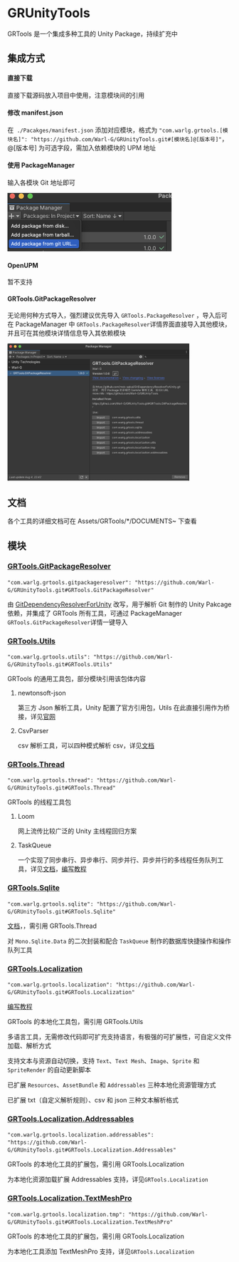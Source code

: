 # GRUnityTools
GRTools 是一个集成多种工具的 Unity Package，持续扩充中    

## 集成方式

#### 直接下载

直接下载源码放入项目中使用，注意模块间的引用  

#### 修改 manifest.json

在` ./Pacakges/manifest.json` 添加对应模块，格式为 `"com.warlg.grtools.[模块名]": "https://github.com/Warl-G/GRUnityTools.git#[模块名]@[版本号]"`，@[版本号] 为可选字段，需加入依赖模块的 UPM 地址

#### 使用 PackageManager  

输入各模块 Git 地址即可

<img src="README~/Readme01.png" style="zoom:50%;" />

#### OpenUPM

暂不支持

#### GRTools.GitPackageResolver  

无论用何种方式导入，强烈建议优先导入 `GRTools.PackageResolver` ，导入后可在 PackageManager 中 `GRTools.PackageResolver`详情界面直接导入其他模块，并且可在其他模块详情信息导入其依赖模块

<img src="README~/Readme02.png" style="zoom:40%;" />

## 文档  

各个工具的详细文档可在 Assets/GRTools/*/DOCUMENTS~ 下查看   

## 模块

### [GRTools.GitPackageResolver](Assets/GRTools/GitPackageResolver/Documentation~/DOCUMENT.md)   

`"com.warlg.grtools.gitpackageresolver": "https://github.com/Warl-G/GRUnityTools.git#GRTools.GitPackageResolver"`  

由 [GitDependencyResolverForUnity](https://github.com/mob-sakai/GitDependencyResolverForUnity) 改写，用于解析 Git 制作的 Unity Pakcage 依赖，并集成了 GRTools 所有工具，可通过 PackageManager `GRTools.GitPackageResolver`详情一键导入  

### [GRTools.Utils](Assets/GRTools/Utils/Documentation~/DOCUMENT.md)  

 `"com.warlg.grtools.utils": "https://github.com/Warl-G/GRUnityTools.git#GRTools.Utils"`

GRTools 的通用工具包，部分模块引用该包体内容

1. newtonsoft-json  

   第三方 Json 解析工具，Unity 配置了官方引用包，Utils 在此直接引用作为桥接，详见[官网](https://www.newtonsoft.com/json)

2. CsvParser  

   csv 解析工具，可以四种模式解析 csv，详见[文档](Assets/GRTools/Utils/Documentation~/Utils.md)

### [GRTools.Thread](Assets/GRTools/Thread/Documentation~/DOCUMENT.md)   

`"com.warlg.grtools.thread": "https://github.com/Warl-G/GRUnityTools.git#GRTools.Thread"`

GRTools 的线程工具包  

1. Loom

   网上流传比较广泛的 Unity 主线程回归方案

2. TaskQueue

   一个实现了同步串行、异步串行、同步并行、异步并行的多线程任务队列工具，详见[文档](Assets/GRTools/Thread/Documentation~/TaskQueue.md)，[编写教程](https://warl-g.github.io/posts/unity-taskqueue/)     

### [GRTools.Sqlite](Assets/GRTools/DataBase/Sqlite/Documentation~/DOCUMENT.md)  

`"com.warlg.grtools.sqlite": "https://github.com/Warl-G/GRUnityTools.git#GRTools.Sqlite"`

[文档](Assets/GRTools/DataBase/Sqlite/Documentation~/SqliteHelper.md)，，需引用 GRTools.Thread

对 `Mono.Sqlite.Data` 的二次封装和配合 `TaskQueue` 制作的数据库快捷操作和操作队列工具

### [GRTools.Localization](Assets/GRTools/Localization/Documentation~/DOCUMENT.md)  

`"com.warlg.grtools.localization": "https://github.com/Warl-G/GRUnityTools.git#GRTools.Localization"`

[编写教程](https://warl-g.github.io/posts/Unity-Localization/)

GRTools 的本地化工具包，需引用 GRTools.Utils  

多语言工具，无需修改代码即可扩充支持语言，有极强的可扩展性，可自定义文件加载、解析方式  

支持文本与资源自动切换，支持 `Text`、`Text Mesh`、`Image`、`Sprite` 和 `SpriteRender` 的自动更新脚本

已扩展 `Resources`、`AssetBundle` 和 `Addressables` 三种本地化资源管理方式

已扩展 txt（自定义解析规则）、csv 和 json 三种文本解析格式  

### [GRTools.Localization.Addressables](Assets/GRTools/LocalizationExtra/LocalizationAddressables/Documentation~/DOCUMENT.md)   

`"com.warlg.grtools.localization.addressables": "https://github.com/Warl-G/GRUnityTools.git#GRTools.Localization.Addressables"`

GRTools 的本地化工具的扩展包，需引用 GRTools.Localization   

为本地化资源加载扩展 Addressables 支持，详见`GRTools.Localization`  

### [GRTools.Localization.TextMeshPro](Assets/GRTools/LocalizationExtra/LocalizationTMP/Documentation~/DOCUMENT.md)   

`"com.warlg.grtools.localization.tmp": "https://github.com/Warl-G/GRUnityTools.git#GRTools.Localization.TextMeshPro"`

GRTools 的本地化工具的扩展包，需引用 GRTools.Localization   

为本地化工具添加 TextMeshPro 支持，详见`GRTools.Localization`  